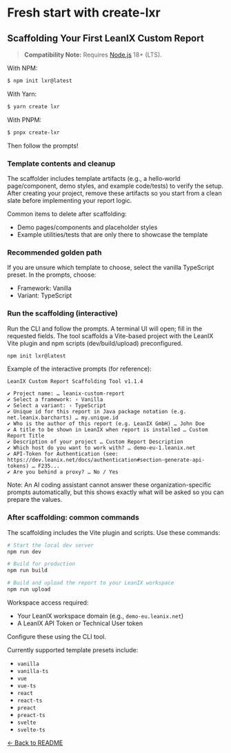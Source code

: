 # Fresh start with create-lxr

## Scaffolding Your First LeanIX Custom Report

> **Compatibility Note:**
> Requires [Node.js](https://nodejs.org/en/) 18+ (LTS).

With NPM:

```bash
$ npm init lxr@latest
```

With Yarn:

```bash
$ yarn create lxr
```

With PNPM:

```bash
$ pnpx create-lxr
```

Then follow the prompts!

### Template contents and cleanup

The scaffolder includes template artifacts (e.g., a hello‑world page/component, demo styles, and example code/tests) to verify the setup. After creating your project, remove these artifacts so you start from a clean slate before implementing your report logic.

Common items to delete after scaffolding:
- Demo pages/components and placeholder styles
- Example utilities/tests that are only there to showcase the template

### Recommended golden path

If you are unsure which template to choose, select the vanilla TypeScript preset. In the prompts, choose:
- Framework: Vanilla
- Variant: TypeScript

### Run the scaffolding (interactive)

Run the CLI and follow the prompts. A terminal UI will open; fill in the requested fields. The tool scaffolds a Vite-based project with the LeanIX Vite plugin and npm scripts (dev/build/upload) preconfigured.

```bash
npm init lxr@latest
```

Example of the interactive prompts (for reference):

```
LeanIX Custom Report Scaffolding Tool v1.1.4

✔ Project name: … leanix-custom-report
✔ Select a framework: › Vanilla
✔ Select a variant: › TypeScript
✔ Unique id for this report in Java package notation (e.g. net.leanix.barcharts) … my.unique.id
✔ Who is the author of this report (e.g. LeanIX GmbH) … John Doe
✔ A title to be shown in LeanIX when report is installed … Custom Report Title
✔ Description of your project … Custom Report Description
✔ Which host do you want to work with? … demo-eu-1.leanix.net
✔ API-Token for Authentication (see: https://dev.leanix.net/docs/authentication#section-generate-api-tokens) … F235...
✔ Are you behind a proxy? … No / Yes
```

Note: An AI coding assistant cannot answer these organization-specific prompts automatically, but this shows exactly what will be asked so you can prepare the values.

### After scaffolding: common commands

The scaffolding includes the Vite plugin and scripts. Use these commands:

```bash
# Start the local dev server
npm run dev

# Build for production
npm run build

# Build and upload the report to your LeanIX workspace
npm run upload
```

Workspace access required:
- Your LeanIX workspace domain (e.g., `demo-eu.leanix.net`)
- A LeanIX API Token or Technical User token

Configure these using the CLI tool.

Currently supported template presets include:

- `vanilla`
- `vanilla-ts`
- `vue`
- `vue-ts`
- `react`
- `react-ts`
- `preact`
- `preact-ts`
- `svelte`
- `svelte-ts`


[← Back to README](../../README.md)